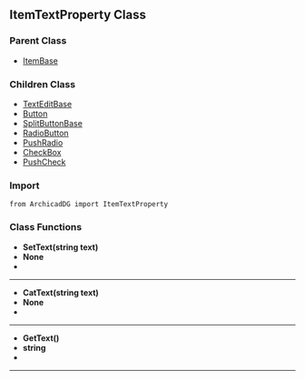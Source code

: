 ## ItemTextProperty Class

### Parent Class
* [ItemBase](ItemBase.md)

### Children Class
* [TextEditBase](../m_edit_control/TextEditBase.md)
* [Button](../m_button/Button.md)
* [SplitButtonBase](../m_button/SplitButtonBase.md)
* [RadioButton](../m_radio_item/RadioButton.md)
* [PushRadio](../m_radio_item/PushRadio.md)
* [CheckBox](../m_check_item/CheckBox.md)
* [PushCheck](../m_check_item/PushCheck.md)

### Import
```
from ArchicadDG import ItemTextProperty
``` 

### Class Functions

* **SetText(string text)**
* **None**
* 
-----

* **CatText(string text)**
* **None**
* 
-----

* **GetText()**
* **string**
* 
-----